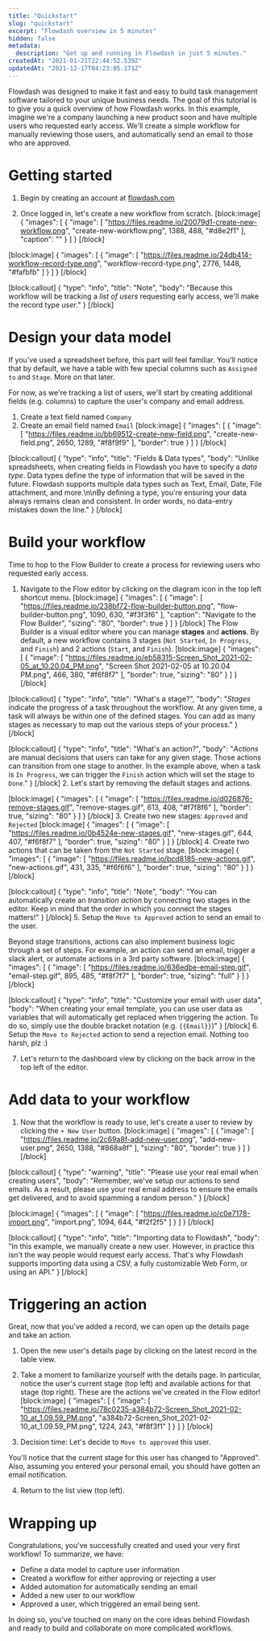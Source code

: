 ```yaml
---
title: "Quickstart"
slug: "quickstart"
excerpt: "Flowdash overview in 5 minutes"
hidden: false
metadata: 
  description: "Get up and running in Flowdash in just 5 minutes."
createdAt: "2021-01-21T22:44:52.539Z"
updatedAt: "2021-12-17T04:23:05.171Z"
---
```

Flowdash was designed to make it fast and easy to build task management software tailored to your unique business needs. The goal of this tutorial is to give you a quick overview of how Flowdash works. In this example, imagine we're a company launching a new product soon and have multiple users who requested early access. We'll create a simple workflow for manually reviewing those users, and automatically send an email to those who are approved.

# Getting started

1. Begin by creating an account at [flowdash.com](https://flowdash.com)

2. Once logged in, let's create a new workflow from scratch. 
[block:image]
{
  "images": [
    {
      "image": [
        "https://files.readme.io/20079d1-create-new-workflow.png",
        "create-new-workflow.png",
        1388,
        488,
        "#d8e2f1"
      ],
      "caption": ""
    }
  ]
}
[/block]

[block:image]
{
  "images": [
    {
      "image": [
        "https://files.readme.io/24db414-workflow-record-type.png",
        "workflow-record-type.png",
        2776,
        1448,
        "#fafbfb"
      ]
    }
  ]
}
[/block]

[block:callout]
{
  "type": "info",
  "title": "Note",
  "body": "Because this workflow will be tracking a *list of users* requesting early access, we'll make the record type *user*."
}
[/block]
# Design your data model

If you've used a spreadsheet before, this part will feel familiar. You'll notice that by default, we have a table with few special columns such as `Assigned to` and  `Stage`. More on that later.

For now, as we're tracking a list of users, we'll start by creating additional fields (e.g. columns) to capture the user's company and email address.

1. Create a text field named `Company`
2. Create an email field named `Email`
[block:image]
{
  "images": [
    {
      "image": [
        "https://files.readme.io/bb69512-create-new-field.png",
        "create-new-field.png",
        2650,
        1289,
        "#f8f9f9"
      ],
      "border": true
    }
  ]
}
[/block]

[block:callout]
{
  "type": "info",
  "title": "Fields & Data types",
  "body": "Unlike spreadsheets, when creating fields in Flowdash you have to specify a *data type*. Data types define the type of information that will be saved in the future. Flowdash supports multiple data types such as Text, Email, Date, File attachment, and more.\n\nBy defining a type, you're ensuring your data always remains clean and consistent. In order words, no data-entry mistakes down the line."
}
[/block]
# Build your workflow

Time to hop to the Flow Builder to create a process for reviewing users who requested early access. 

1. Navigate to the Flow editor by clicking on the diagram icon in the top left shortcut menu. 
[block:image]
{
  "images": [
    {
      "image": [
        "https://files.readme.io/238bf72-flow-builder-button.png",
        "flow-builder-button.png",
        1090,
        630,
        "#f3f3f6"
      ],
      "caption": "Navigate to the Flow Builder",
      "sizing": "80",
      "border": true
    }
  ]
}
[/block]
The Flow Builder is a visual editor where you can manage **stages** and **actions**. By default, a new workflow contains 3 stages (`Not Started`, `In Progress`, and `Finish`) and 2 actions (`Start`, and `Finish`).
[block:image]
{
  "images": [
    {
      "image": [
        "https://files.readme.io/eb58315-Screen_Shot_2021-02-05_at_10.20.04_PM.png",
        "Screen Shot 2021-02-05 at 10.20.04 PM.png",
        466,
        380,
        "#f6f8f7"
      ],
      "border": true,
      "sizing": "80"
    }
  ]
}
[/block]

[block:callout]
{
  "type": "info",
  "title": "What's a stage?",
  "body": "*Stages* indicate the progress of a task throughout the workflow. At any given time, a task will always be within one of the defined stages. You can add as many stages as necessary to map out the various steps of your process."
}
[/block]

[block:callout]
{
  "type": "info",
  "title": "What's an action?",
  "body": "*Actions* are manual decisions that users can take for any given stage. Those actions can transition from one stage to another. In the example above, when a task is `In Progress`, we can trigger the `Finish` action which will set the stage to `Done`."
}
[/block]
2. Let's start by removing the default stages and actions.

[block:image]
{
  "images": [
    {
      "image": [
        "https://files.readme.io/d026876-remove-stages.gif",
        "remove-stages.gif",
        613,
        408,
        "#f7f8f6"
      ],
      "border": true,
      "sizing": "80"
    }
  ]
}
[/block]
3. Create two new stages: `Approved` and `Rejected`
[block:image]
{
  "images": [
    {
      "image": [
        "https://files.readme.io/0b4524e-new-stages.gif",
        "new-stages.gif",
        644,
        407,
        "#f6f8f7"
      ],
      "border": true,
      "sizing": "80"
    }
  ]
}
[/block]
4. Create two actions that can be taken from the `Not Started` stage.
[block:image]
{
  "images": [
    {
      "image": [
        "https://files.readme.io/bcd8185-new-actions.gif",
        "new-actions.gif",
        431,
        335,
        "#f6f6f6"
      ],
      "border": true,
      "sizing": "80"
    }
  ]
}
[/block]

[block:callout]
{
  "type": "info",
  "title": "Note",
  "body": "You can automatically create an *transition action* by connecting two stages in the editor. Keep in mind that the order in which you connect the stages matters!"
}
[/block]
5. Setup the `Move to Approved` action to send an email to the user.

Beyond stage transitions, actions can also implement business logic through a set of steps. For example, an action can send an email, trigger a slack alert, or automate actions in a 3rd party software.
[block:image]
{
  "images": [
    {
      "image": [
        "https://files.readme.io/636edbe-email-step.gif",
        "email-step.gif",
        895,
        485,
        "#f8f7f7"
      ],
      "border": true,
      "sizing": "full"
    }
  ]
}
[/block]

[block:callout]
{
  "type": "info",
  "title": "Customize your email with user data",
  "body": "When creating your email template, you can use user data as variables that will automatically get replaced when triggering the action. To do so, simply use the double bracket notation (e.g. `{{Email}}`)"
}
[/block]
6. Setup the `Move to Rejected` action to send a rejection email. Nothing too harsh, plz :) 

7. Let's return to the dashboard view by clicking on the back arrow in the top left of the editor.

# Add data to your workflow 

1. Now that the workflow is ready to use, let's create a user to review by clicking the `+ New User` button.
[block:image]
{
  "images": [
    {
      "image": [
        "https://files.readme.io/2c69a8f-add-new-user.png",
        "add-new-user.png",
        2650,
        1388,
        "#868a8f"
      ],
      "sizing": "80",
      "border": true
    }
  ]
}
[/block]

[block:callout]
{
  "type": "warning",
  "title": "Please use your real email when creating users",
  "body": "Remember, we've setup our actions to send emails. As a result, please use your real email address to ensure the emails get delivered, and to avoid spamming a random person."
}
[/block]

[block:image]
{
  "images": [
    {
      "image": [
        "https://files.readme.io/c0e7178-import.png",
        "import.png",
        1094,
        644,
        "#f2f2f5"
      ]
    }
  ]
}
[/block]

[block:callout]
{
  "type": "info",
  "title": "Importing data to Flowdash",
  "body": "In this example, we manually create a new user. However, in practice this isn't the way people would request early access. That's why Flowdash supports importing data using a CSV, a fully customizable Web Form, or using an API."
}
[/block]
# Triggering an action

Great, now that you've added a record, we can open up the details page and take an action.

1. Open the new user's details page by clicking on the latest record in the table view.

2. Take a moment to familiarize yourself with the details page. In particular, notice the user's current stage (top left) and available actions for that stage (top right). These are the actions we've created in the Flow editor!
[block:image]
{
  "images": [
    {
      "image": [
        "https://files.readme.io/78c0235-a384b72-Screen_Shot_2021-02-10_at_1.09.59_PM.png",
        "a384b72-Screen_Shot_2021-02-10_at_1.09.59_PM.png",
        1224,
        243,
        "#f8f3f1"
      ]
    }
  ]
}
[/block]
3. Decision time: Let's decide to `Move to approved` this user. 

You'll notice that the current stage for this user has changed to "Approved". Also, assuming you entered your personal email, you should have gotten an email notification.

4. Return to the list view (top left).

# Wrapping up

Congratulations, you've successfully created and used your very first workflow! To summarize, we have:

* Define a data model to capture user information
* Created a workflow for either approving or rejecting a user
* Added automation for automatically sending an email
* Added a new user to our workflow
* Approved a user, which triggered an email being sent. 

In doing so, you've touched on many on the core ideas behind Flowdash and ready to build and collaborate on more complicated workflows.
